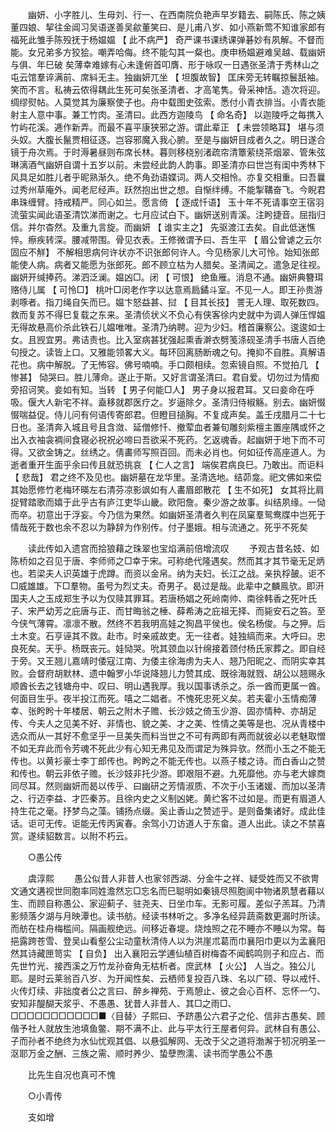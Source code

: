 <!-- { "loadSidebar": true } -->
　　幽妍、小字胜儿、生母刘、行一、在西南院负艳声早岁籍去、嗣陈氏、陈之姨董四娘、挈往金阊习吴语遂善吴歈董笑曰、是儿甫八岁、如小燕新莺不知谁家郎有福死此雏手陈殁抚于杨媪媪 【 此不病严】 奇严课书课绣课弹碁妙有夙解。不督而能。女兄弟多方狡狯。嘲弄哈侮。终不能勾其一粲也。庚申杨媪避难吴越、载幽妍与俱、年巳破 矣薄幸难嫁有心未逢俯首叩膺、形于咏叹一日遇张圣清于秀林山之屯云馆羣谇满前、席紏无主。独幽妍兀坐 【 坦腹故智】 匡床旁无转瞩掠鬟舐袖。笑而不言。私祷云侬得耦此生死可矣张圣清者、才高笔隽。骨采神恬。造次将迎。绸缪熨帖。人莫觉其为廉察使子也。舟中载图史弦索。悉付小青衣排当。小青衣能射主人意中事。兼工竹肉。圣清曰。此西方迦陵鸟 【 命名奇】 以迦陵呼之每携入竹屿花溪。逓作新弄。而最不喜平康狭邪之游。谓此辈正 【 未尝领略耳】 堪与须头奴。大腹长鬣贾相征逐。岂容邪魔入我心腑。至是与幽妍目成者久之。明日遂合镜于舟次焉。于时溽暑昼则布席长林。暮则移桡别渚疏帘清簟萦绕茶烟翠、管朱弦琳漓酒气幽妍自谓十五岁以前。未尝经此韵人韵事。即圣清亦曰世岂有闺中秀林下风具足如胜儿者乎昵熟渐久。绝不角劲语媟词。两人交相怜。亦复交相重。曰吾曩过秀州草庵外。闻老尼经声。跃然抱出世之想。自惭绊缚。不能掣鞲奋飞。今睨君串珠缠臂。持戒精严。同心如兰。愿言倚 【 逐成忏语】 玉十年不死请事空王宿羽流萤实闻此语圣清饮涕而谢之。七月应试白下。幽妍送别青溪。注盻捷音。屈指归信。并尔杳然。及重九言旋。而幽妍 【 谁实主之】 先驱渡江去矣。自此低迷憔悴。瘵疾转深。腰减带围。骨见衣表。王修微谓予曰、吾生平 【 眉公曾谑之云尔固应不觧】 不解相思病何许状亦不识张郎何许人。今见杨家儿大可怜。始知张郎能使人病。病者又能愿为张郎死。郎不顾立枯为人腊矣。圣清闻之。遣急足往视。幽妍开缄捧药。涕泗泛澜。媪凶□。闭 【 可恨】 绝鱼雁。消息不通。幽妍典簪珥赂侍儿属 【 可怜□】 桃叶□闵老作字以达意焉扃鐍斗室。不见一人。即王孙贵游剥啄者。指刀绳自矢而巳。媪卞怒益甚、挝 【 目其长技】 詈无人理、取死数四。救而复苏不得巳复载之东来。圣清侦状义不负心有侠客徐内史就中为调人弹压悍媪无得故悬高价杀此铁石儿媪唯唯。圣清乃纳聘。迎为少妇。稽首廉察公。逡逡如士女。且觊宜男。弗诘责也。比入室病甚犹强起熏香澣衣劈笺涤砚圣清手书唐人百绝句授之。读皆上口。又雅能领畧大义。每环回离肠断魂之句。掩抑不自胜。真解语花也。病中解脱。了无怖容。佛号喃喃。手口颇相续。忽索镜自照。不觉拍几 【 惨甚】 恸哭曰。胜儿薄命。遂止于斯。又好言谓圣清曰。君自爱。切勿过为情痴旁招诃笑。妾如有知。当转 【 男子何能□人】 男子身以报君耳。又曰妾命在呼吸。偃大人新宅不祥。盍移就郡医疗之。岁逼除夕。圣清归侍椒觞。别去。幽妍惙惙喘益促。侍儿问有何语传寄郎君。但瞪目搥胸。不复成声矣。盖壬戌腊月二十七日也。圣清奔入城且号且含潋、延僧修忏、撤荤血者兼旬雕刻紫檀主置座隅或怀之出入衣袖衾裯间食寝必祝祝必啼曰吾欲采不死药。乞返魂香。起幽妍于地下而不可得。又欲金铸之。丝绣之。倩畵师写照百回。而未必肖也。何如征传高座道人。为逝者重开生面乎余曰传且就恐挑哀 【 仁人之言】 端俟君病良巳。乃敢出。而讵料 【 悲哉】 君之终不及见也。幽妍墓在龙华里。圣清选地。结茆龛。祀文佛如来偿其始愿修竹老梅环暎左右清芬凉影飒如有人畵眉郎散花 【 生不如死】 女其将比肩捉臂踏歌而嬉于此乎古有庐江吏华山畿。欧阳詹。秦少游之故事。纠结夙缘。一恸而卒。初意出于浮妄。今乃信为果然。如幽妍圣清者久判在凤窠羣鸳鸯牒中岂死于情哉死于数也余不忍以为静辞为作别传。付子墨娥。相与流通之。死乎不死矣 

　　读此传如入遗宫而拾狼藉之珠翠也宝焰满前倍增流叹 
　　予观古昔名妓、如陈桥如之召见于唐、李师师之□幸于宋。可称绝代隆遇矣。然而其才其节毫无足炳也。若梁夫人识英雄于虎蹲。而资以金帛。纳为夫妇。长江之战。亲执桴皷。讵不□威雄雄。下□羣物。虽号为烈丈夫。奇男子。曷过是哉。此辈中之麟鳯欤。即汧国夫人之玉成郑生予以为仅赎其罪耳。若唐杨娼之死岭南帅、南徐韩香之死叶氏子、宋严幼芳之庇唐与正、而甘晦翁之棰、薛希涛之庇祖无择、而毙安石之笞。至今侠气薄霄。凛凛不散。然终不若我明高娃之狥昌平侯也。侯名杨俊。与之狎。后土木变。石亨诬其不救。赴市。时亲戚故吏。无一往者。娃独缟而来。大呼曰。忠良死矣。天乎。杨既丧元。娃恸哭。吮其颈血以针绵接着颈付杨氏家葬之。即自经于旁。又王翘儿嘉靖时倭寇江南、为倭主徐海虏为夫人、翘乃阳昵之、而阴实幸其败。会督府胡默林、遗中翰罗小华说降翘儿力赞其成、既徐海就戮、胡公以翘赐永顺酋长去之钱塘舟中、叹曰、明山遇我厚。我以国事诱杀之。杀一酋而更属一酋。何面目生乎。夜半投江而死。嘻之二娼者。不愧死忠死义矣。若夫霍小玉情痴薄幸、张盻盻十年楼居、朝云之附木子赡、长沙妓之倚玉少游、固亦情种、亦胡足传、今夫人之见美不好、非情也、貌之美、才之美、性情之美等是也、况从青楼中选众而从一其好不愈坚乎一旦美失而料当世之不可有两即有两而就彼必以老魅取憎不如无弃此而令芳魂不死此少有心知无弗见及而谓足为殊异欤。然而小玉之不能无传也。以黄衫豪士李丁郎传也。盻盻之不能无传也。以燕子楼之诗。而白香山之赞和传也。朝云非依子赡。长沙妓非托少游。即艰阻不避。九死靡他。亦与老大嫁商同尽耳。然则幽妍而曷以传乎、曰幽研之芳情淑质、不次于小玉诸媛、而加以圣清之、行迈李益、才匹秦苏。且徐内史之义制凶姥。黄纻客不过如是。而更有眉道人持生花之毫。抒梦鸟之藻。铺扬点缀。奚止香山之赞述乎。是则备集诸好。成此佳话。讵可无传。讵能无传丙寅春。余驾小刀访道人于东畲。道人出此。读之不禁喜赏。遂续貂数言。以附不朽云。 

　　○愚公传 

　　虞淳熙 
　　愚公似昔人非昔人也家邻西湖、分金牛之祥、疑受姓而又不欲冑文通文遘视世同胞率同姓澹然忘□忘名而巳聪明如秦镜尽照胞阆中物诸夙慧者藉以生、而顾自称愚公、家迎蓟子、驻尧夫、日坐巾车。无影可履。差似子羔耳。乃清影频落夕湖与月映潭也。读书舫。经读书林听之。多净名经异蔬斋数更漏时所读。而舫在桂舟梅槛间。隔画舰绝远。间移近春堤。烧烛照之花不睡亦不睡以为常。每挹露跨苍雪、登吴山看壑公尘动童秋清侍人以为洪崖朮葛而巾襄阳巾更以为孟襄阳然其诗藏匣笥实 【 自负】 出入襄阳云学逋仙植百树梅杳不闻鹤鸣则子和应占、而先世竹光、接西溪之万竹龙孙奋角无枯析者。庶武林 【 火公】 人当之。独公儿耶。是时云莱翁百八岁、为开闻性矣、云栖师复投百八珠、名以广硕、导以戒忏、火传灯续、非拙度者公之言曰、醉乡禅苑、于焉憩止、彼之会心百杯、忘怀一勺、安知非醍醐天浆乎、不愚愚、犹昔人非昔人、其□之雨□、□□□□□□□□□□□■〈目替〉子熙曰、予跻愚公六君子之伦、信非古愚矣、顾偕予社人就放生池填鱼鳖、期不满不止、此与平太行王屋者何异。武林自有愚公、子而孙者不绝终为水仙忧观其倡、以悬弧解网、无改于父之道将渤澥于牣况明圣一沤耶万金之酬、三族之需、顺时养少、蛰孽煦濡、读书而学愚公不愚 

　　比先生自况也真可不愧 

　　○小青传 

　　支如增 
